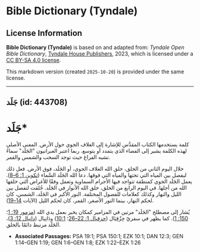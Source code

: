 # Bible Dictionary (Tyndale)

## License Information

**Bible Dictionary (Tyndale)** is based on and adapted from: _Tyndale Open Bible Dictionary_, [Tyndale House Publishers](https://tyndaleopenresources.com/), 2023, which is licensed under a [CC BY-SA 4.0 license](https://creativecommons.org/licenses/by-sa/4.0/legalcode.en).

This markdown version (created `2025-10-20`) is provided under the same license.



--------------------------------

## جَلَد (id: 443708)

جَلَد\*
=======

كلمة يستخدمها الكتاب المقدَّس للإشارة إلى الغلاف الجوي حول الأرض. المعنى الأصلي لهذه الكلمة يشير إلى الفضاء الذي يتمدد أو يتوسع. ربما اعتبر العبرانيون "الجَلَد" سماءً تشبه الفراغ حيث توجد السحب والشمس والقمر.

خلال اليوم الثاني من الخلق، خلق الله الغلاف الجوي، أو الجَلَد، فوق الأرض. فعل ذلك ليفصل بين المياه التي تحتها والمياه التي فوقها. دعا الله الجَلَد السَّماء ([تكوين 1: 6–8](https://ref.ly/Gen1:6-Gen1:8)). يعمل الجَلَد الجوي كمنطقة تتواجد فيها الأجرام السماوية وتعمل وفقًا للأغراض التي خلقها الله من أجلها. في اليوم الرابع من الخلق، خلق الله الأنوار في الجَلَد. خُلقت لتفصل بين الليل والنهار وكذلك كعلامات للفصول المختلفة. النور الأكبر في الجَلَد، الشمس، كان لحكم النهار، بينما النور الأصغر، القمر، كان لحكم الليل (الآيات [14–19](https://ref.ly/Gen1:14-Gen1:19)).

يُشار إلى مصطلح "الجَلَد" مرتين في المزامير كمكان يخبر بعمل يدي الله ([مزمور 19: 1](https://ref.ly/Ps19:1)؛ [150: 1](https://ref.ly/Ps150:1)). كما يظهر في سفريّ حِزْقِيَال ([حزقيال 1: 22–26](https://ref.ly/Ezek1:22-Ezek1:26)؛ [10:1](https://ref.ly/Ezek10:1)) ودَانِيال ([دانيال 12: 3](https://ref.ly/Dan12:3))، الجَلَد مرتبط دائمًا بالخلق.

* **Associated Passages:** PSA 19:1; PSA 150:1; EZK 10:1; DAN 12:3; GEN 1:14–GEN 1:19; GEN 1:6–GEN 1:8; EZK 1:22–EZK 1:26


